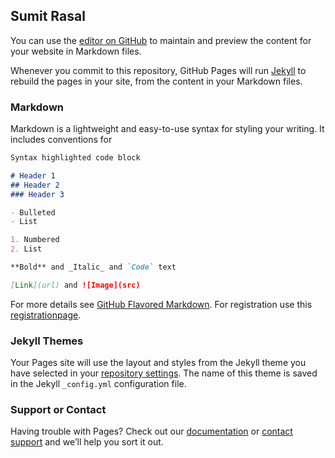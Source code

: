 ## Sumit Rasal

You can use the [editor on GitHub](https://github.com/Sumit-Rasal/SumitRasal.github.io/edit/gh-pages/index.md) to maintain and preview the content for your website in Markdown files.

Whenever you commit to this repository, GitHub Pages will run [Jekyll](https://jekyllrb.com/) to rebuild the pages in your site, from the content in your Markdown files.

### Markdown

Markdown is a lightweight and easy-to-use syntax for styling your writing. It includes conventions for

```markdown
Syntax highlighted code block

# Header 1
## Header 2
### Header 3

- Bulleted
- List

1. Numbered
2. List

**Bold** and _Italic_ and `Code` text

[Link](url) and ![Image](src)
```

For more details see [GitHub Flavored Markdown](https://guides.github.com/features/mastering-markdown/).
For registration use this [registrationpage](https://github.com/Sumit-Rasal/SumitRasal.github.io/blob/gh-pages/reg.html).
### Jekyll Themes

Your Pages site will use the layout and styles from the Jekyll theme you have selected in your [repository settings](https://github.com/Sumit-Rasal/SumitRasal.github.io/settings). The name of this theme is saved in the Jekyll `_config.yml` configuration file.

### Support or Contact

Having trouble with Pages? Check out our [documentation](https://docs.github.com/categories/github-pages-basics/) or [contact support](https://github.com/contact) and we’ll help you sort it out.
